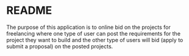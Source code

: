 # README

The purpose of this application is to online bid on the projects for freelancing where one type of user can post the requirements for the project they want to build and the other type of users will bid (apply to submit a proposal) on the posted projects.
